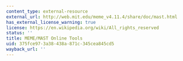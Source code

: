 ```yaml
---
content_type: external-resource
external_url: http://web.mit.edu/meme_v4.11.4/share/doc/mast.html
has_external_license_warning: true
license: https://en.wikipedia.org/wiki/All_rights_reserved
status: ''
title: MEME/MAST Online Tools
uid: 375fce97-3a38-438a-871c-345cea845cd5
wayback_url: ''
---
```

